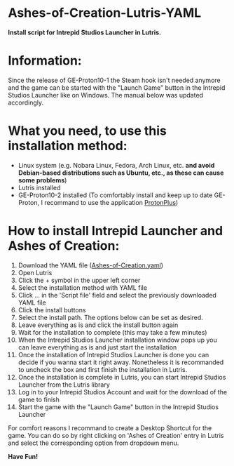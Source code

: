 # Ashes-of-Creation-Lutris-YAML
<b>Install script for Intrepid Studios Launcher in Lutris.</b>

Information:
============
Since the release of GE-Proton10-1 the Steam hook isn't needed anymore and the game can be started with the "Launch Game" button in the Intrepid Studios Launcher like on Windows. The manual below was updated accordingly.


What you need, to use this installation method:
==============================================
- Linux system (e.g. Nobara Linux, Fedora, Arch Linux, etc. <b>and avoid Debian-based distributions such as Ubuntu, etc., as these can cause some problems</b>)
- Lutris installed
- GE-Proton10-2 installed (To comfortably install and keep up to date GE-Proton, I recommand to use the application <a href="https://github.com/Vysp3r/ProtonPlus">ProtonPlus</a>)

How to install Intrepid Launcher and Ashes of Creation:
=======================================================
1. Download the YAML file (<a href="https://github.com/F0rce1991/Ashes-of-Creation-Lutris-YAML/raw/refs/heads/main/Ashes-of-Creation.yaml">Ashes-of-Creation.yaml</a>)
2. Open Lutris
3. Click the + symbol in the upper left corner
4. Select the installation method with YAML file
5. Click ... in the 'Script file' field and select the previously downloaded YAML file
6. Click the install buttons
7. Select the install path. The options below can be set as desired.
8. Leave everything as is and click the install button again
9. Wait for the installation to complete (this may take a few minutes)
10. When the Intrepid Studios Launcher installation window pops up you can leave everything as is and just start the installation
11. Once the installation of Intrepid Studios Launcher is done you can decide if you wanna start it right away. Nonetheless it is recommanded to uncheck the box and first finish the installation in Lutris.
12. Once the installation is complete in Lutris, you can start Intrepid Studios Launcher from the Lutris library
13. Log in to your Intrepid Studios Account and wait for the download of the game to finish
14. Start the game with the "Launch Game" button in the Intrepid Studios Launcher

For comfort reasons I recommand to create a Desktop Shortcut for the game. You can do so by right clicking on 'Ashes of Creation' entry in Lutris and select the corresponding option from dropdown menu.

<b>Have Fun!</b>
